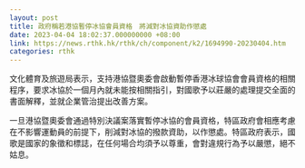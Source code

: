 ```yaml
---
layout: post
title: 政府稱若港協暫停冰協會員資格　將減對冰協資助作懲處
date: 2023-04-04 18:02:37.000000000 +08:00
link: https://news.rthk.hk/rthk/ch/component/k2/1694990-20230404.htm
categories: rthk
---
```


文化體育及旅遊局表示，支持港協暨奧委會啟動暫停香港冰球協會會員資格的相關程序，要求冰協於一個月內就未能按相關指引，對國歌予以莊嚴的處理提交全面的書面解釋，並就企業管治提出改善方案。

一旦港協暨奧委會通過特別決議案落實暫停冰協的會員資格，特區政府會相應考慮在不影響運動員的前提下，削減對冰協的撥款資助，以作懲處。特區政府表示，國歌是國家的象徵和標誌，在任何場合均須予以尊重，會對違規行為予以嚴懲，絕不姑息。
